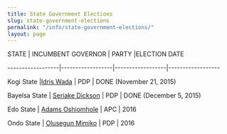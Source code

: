 ```yaml
---
title: State Government Elections
slug: state-government-elections
permalink: "/info/state-government-elections/"
layout: page
---
```


STATE | INCUMBENT GOVERNOR | PARTY |ELECTION DATE

------------------|------------------|------------------|------------------

Kogi State |[Idris Wada](http://www.shineyoureye.org/person/idris-wada/ "Idris Wada") | PDP | DONE (November 21, 2015)

Bayelsa State | [Seriake Dickson](http://www.shineyoureye.org/person/henry-seriake-dickson/ "Seriake Dickson") | PDP | DONE (December 5, 2015)

Edo State | [Adams Oshiomhole](http://www.shineyoureye.org/person/adams-oshiomhole/ "Adams Oshiomhole") | APC | 2016

Ondo State | [Olusegun Mimiko](http://www.shineyoureye.org/person/olusegun-mimiko/ "Olusegun Mimiko") | PDP | 2016
